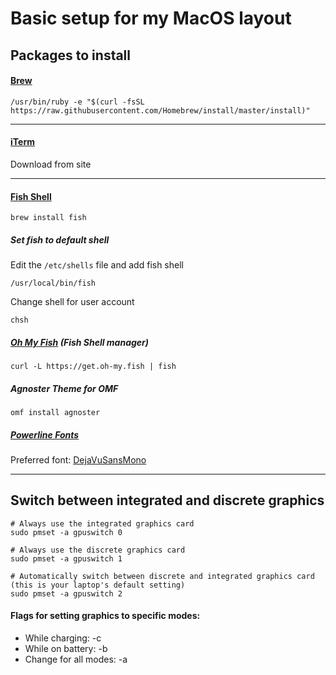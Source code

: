 # Basic setup for my MacOS layout

## Packages to install

#### [Brew](https://brew.sh)

```
/usr/bin/ruby -e "$(curl -fsSL https://raw.githubusercontent.com/Homebrew/install/master/install)"
```

---

#### [iTerm](https://iterm2.com/)

Download from site

---

#### [Fish Shell](https://fishshell.com/)

```
brew install fish
```

##### Set fish to default shell

Edit the `/etc/shells` file and add fish shell

```
/usr/local/bin/fish
```

Change shell for user account

```
chsh
```

##### [Oh My Fish](https://github.com/oh-my-fish/oh-my-fish) (Fish Shell manager)

```
curl -L https://get.oh-my.fish | fish
```

##### Agnoster Theme for OMF

```
omf install agnoster
```

##### [Powerline Fonts](https://github.com/powerline/fonts)

Preferred font: [DejaVuSansMono](https://github.com/powerline/fonts/blob/master/DejaVuSansMono/DejaVu%20Sans%20Mono%20for%20Powerline.ttf)

---

## Switch between integrated and discrete graphics

```
# Always use the integrated graphics card
sudo pmset -a gpuswitch 0

# Always use the discrete graphics card
sudo pmset -a gpuswitch 1

# Automatically switch between discrete and integrated graphics card (this is your laptop's default setting)
sudo pmset -a gpuswitch 2
```

#### Flags for setting graphics to specific modes:
- While charging: -c
- While on battery: -b
- Change for all modes: -a
